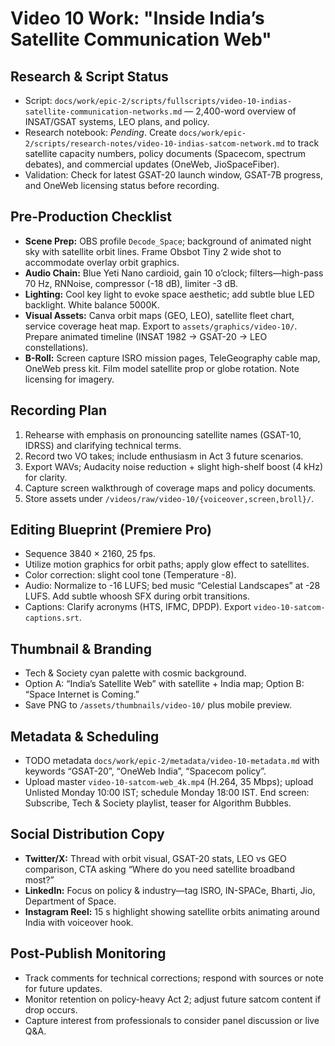# Video 10 Work: "Inside India’s Satellite Communication Web"

## Research & Script Status
- Script: `docs/work/epic-2/scripts/fullscripts/video-10-indias-satellite-communication-networks.md` — 2,400-word overview of INSAT/GSAT systems, LEO plans, and policy.
- Research notebook: _Pending_. Create `docs/work/epic-2/scripts/research-notes/video-10-indias-satcom-network.md` to track satellite capacity numbers, policy documents (Spacecom, spectrum debates), and commercial updates (OneWeb, JioSpaceFiber).
- Validation: Check for latest GSAT-20 launch window, GSAT-7B progress, and OneWeb licensing status before recording.

## Pre-Production Checklist
- **Scene Prep:** OBS profile `Decode_Space`; background of animated night sky with satellite orbit lines. Frame Obsbot Tiny 2 wide shot to accommodate overlay orbit graphics.
- **Audio Chain:** Blue Yeti Nano cardioid, gain 10 o’clock; filters—high-pass 70 Hz, RNNoise, compressor (-18 dB), limiter -3 dB.
- **Lighting:** Cool key light to evoke space aesthetic; add subtle blue LED backlight. White balance 5000K.
- **Visual Assets:** Canva orbit maps (GEO, LEO), satellite fleet chart, service coverage heat map. Export to `assets/graphics/video-10/`. Prepare animated timeline (INSAT 1982 → GSAT-20 → LEO constellations).
- **B-Roll:** Screen capture ISRO mission pages, TeleGeography cable map, OneWeb press kit. Film model satellite prop or globe rotation. Note licensing for imagery.

## Recording Plan
1. Rehearse with emphasis on pronouncing satellite names (GSAT-10, IDRSS) and clarifying technical terms.  
2. Record two VO takes; include enthusiasm in Act 3 future scenarios.  
3. Export WAVs; Audacity noise reduction + slight high-shelf boost (4 kHz) for clarity.  
4. Capture screen walkthrough of coverage maps and policy documents.  
5. Store assets under `/videos/raw/video-10/{voiceover,screen,broll}/`.

## Editing Blueprint (Premiere Pro)
- Sequence 3840 × 2160, 25 fps.  
- Utilize motion graphics for orbit paths; apply glow effect to satellites.  
- Color correction: slight cool tone (Temperature -8).  
- Audio: Normalize to -16 LUFS; bed music “Celestial Landscapes” at -28 LUFS. Add subtle whoosh SFX during orbit transitions.  
- Captions: Clarify acronyms (HTS, IFMC, DPDP). Export `video-10-satcom-captions.srt`.

## Thumbnail & Branding
- Tech & Society cyan palette with cosmic background.  
- Option A: “India’s Satellite Web” with satellite + India map; Option B: “Space Internet is Coming.”  
- Save PNG to `/assets/thumbnails/video-10/` plus mobile preview.

## Metadata & Scheduling
- TODO metadata `docs/work/epic-2/metadata/video-10-metadata.md` with keywords “GSAT-20”, “OneWeb India”, “Spacecom policy”.  
- Upload master `video-10-satcom-web_4k.mp4` (H.264, 35 Mbps); upload Unlisted Monday 10:00 IST; schedule Monday 18:00 IST. End screen: Subscribe, Tech & Society playlist, teaser for Algorithm Bubbles.

## Social Distribution Copy
- **Twitter/X:** Thread with orbit visual, GSAT-20 stats, LEO vs GEO comparison, CTA asking “Where do you need satellite broadband most?”  
- **LinkedIn:** Focus on policy & industry—tag ISRO, IN-SPACe, Bharti, Jio, Department of Space.  
- **Instagram Reel:** 15 s highlight showing satellite orbits animating around India with voiceover hook.

## Post-Publish Monitoring
- Track comments for technical corrections; respond with sources or note for future updates.  
- Monitor retention on policy-heavy Act 2; adjust future satcom content if drop occurs.  
- Capture interest from professionals to consider panel discussion or live Q&A.
